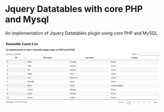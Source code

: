 # Jquery Datatables with core PHP and Mysql

An implementation of Jquery Datatables plugin using core PHP and MySQL

![alt text](https://github.com/neelkanthk/php_mysql_datatable/blob/master/screenshot1.png?raw=true)